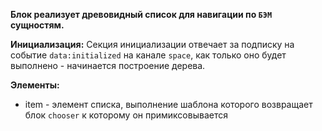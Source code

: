 **Блок реализует древовидный список для навигации по `БЭМ` сущностям.**

**Инициализация:**
Секция инициализации отвечает за подписку на событие `data:initialized` на канале `space`, как только оно будет выполнено - начинается построение дерева.

**Элементы:**
 * item - элемент списка, выполнение шаблона которого возвращает блок `chooser` к которому он примиксовывается
